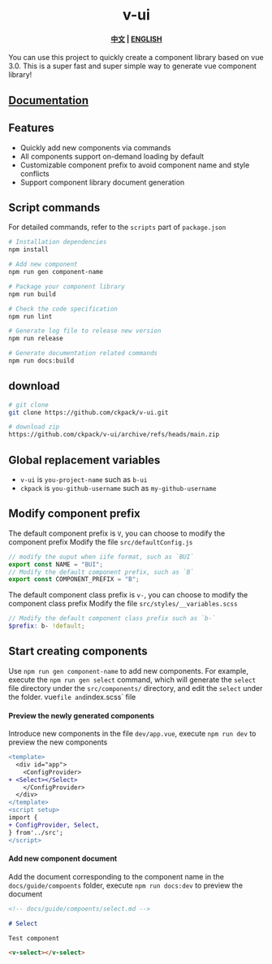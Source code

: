 <h1 align="center">v-ui</h1>

<h4 align="center">
  <a href="https://ckpack.github.io/v-ui/">中文</a>
  |
  <a href="https://ckpack.github.io/v-ui/en/">ENGLISH</a>
</h4>

You can use this project to quickly create a component library based on vue 3.0. This is a super fast and super simple way to generate vue component library!

## [Documentation](https://ckpack.github.io/v-ui/)

## Features

- Quickly add new components via commands
- All components support on-demand loading by default
- Customizable component prefix to avoid component name and style conflicts
- Support component library document generation

## Script commands

For detailed commands, refer to the `scripts` part of `package.json`

```bash
# Installation dependencies
npm install

# Add new component
npm run gen component-name

# Package your component library
npm run build

# Check the code specification
npm run lint

# Generate log file to release new version
npm run release

# Generate documentation related commands
npm run docs:build
```

## download

```bash
# git clone
git clone https://github.com/ckpack/v-ui.git

# download zip
https://github.com/ckpack/v-ui/archive/refs/heads/main.zip
```

## Global replacement variables

- `v-ui` is `you-project-name` such as `b-ui`
- `ckpack` is `you-github-username` such as `my-github-username`

## Modify component prefix

The default component prefix is ​​`V`, you can choose to modify the component prefix
Modify the file `src/defaultConfig.js`

```js
// modify the ouput when iife format, such as `BUI`
export const NAME = "BUI";
// Modify the default component prefix, such as `B`
export const COMPONENT_PREFIX = "B";
```

The default component class prefix is ​​`v-`, you can choose to modify the component class prefix
Modify the file `src/styles/__variables.scss`

```scss
// Modify the default component class prefix such as `b-`
$prefix: b- !default;
```

## Start creating components

Use `npm run gen component-name` to add new components. For example, execute the `npm run gen select` command, which will generate the `select` file directory under the `src/components/` directory, and edit the `select` under the folder. vue`file and`index.scss` file

#### Preview the newly generated components

Introduce new components in the file `dev/app.vue`, execute `npm run dev` to preview the new components

```diff
<template>
  <div id="app">
    <ConfigProvider>
+ <Select></Select>
    </ConfigProvider>
  </div>
</template>
<script setup>
import {
+ ConfigProvider, Select,
} from'../src';
</script>

```

#### Add new component document

Add the document corresponding to the component name in the `docs/guide/compoents` folder, execute `npm run docs:dev` to preview the document

```md
<!-- docs/guide/compoents/select.md -->

# Select

Test component

<v-select></v-select>
```
